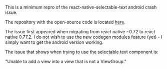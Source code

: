 This is a minimum repro of the react-native-selectable-text android crash issue.

The repository with the open-source code is located [here](https://github.com/Rob117/react-native-selectable-text).

The issue first appeared when migrating from react native ~0.72 to react native 0.77.2. I do not wish to use the new codegen modules feature (yet) - I simply want to get the android version working.

The issue that shows when trying to use the selectable text component is:

"Unable to add a view into a view that is not a ViewGroup."
